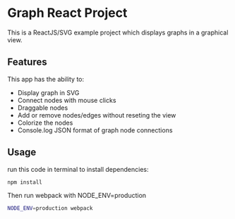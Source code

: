 # Graph React Project #

This is a ReactJS/SVG example project which displays graphs in a graphical view.

## Features ##

This app has the ability to:
* Display graph in SVG
* Connect nodes with mouse clicks
* Draggable nodes
* Add or remove nodes/edges without reseting the view
* Colorize the nodes
* Console.log JSON format of graph node connections

## Usage ##

run this code in terminal to install dependencies:

```bash
npm install
```

Then run webpack with NODE_ENV=production

```bash
NODE_ENV=production webpack
```
